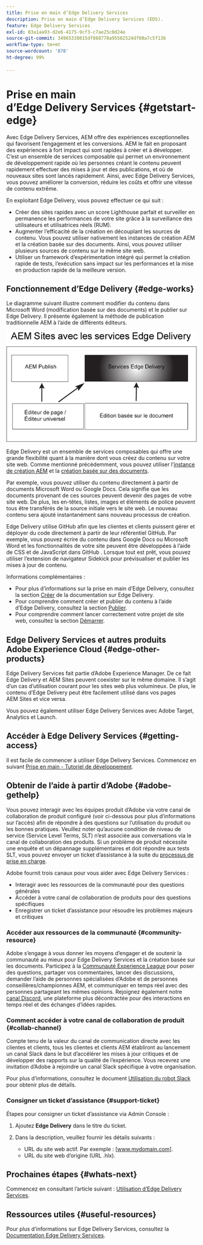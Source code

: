 ```yaml
---
title: Prise en main d’Edge Delivery Services
description: Prise en main d’Edge Delivery Services (EDS).
feature: Edge Delivery Services
exl-id: 03a1aa93-d2e6-4175-9cf3-c7ae25c0d24e
source-git-commit: 34965338015df868778a95582524df08a7c5f136
workflow-type: tm+mt
source-wordcount: '878'
ht-degree: 99%

---
```


# Prise en main d’Edge Delivery Services {#getstart-edge}

Avec Edge Delivery Services, AEM offre des expériences exceptionnelles qui favorisent l’engagement et les conversions. AEM le fait en proposant des expériences à fort impact qui sont rapides à créer et à développer. C’est un ensemble de services composable qui permet un environnement de développement rapide où les personnes créant le contenu peuvent rapidement effectuer des mises à jour et des publications, et où de nouveaux sites sont lancés rapidement. Ainsi, avec Edge Delivery Services, vous pouvez améliorer la conversion, réduire les coûts et offrir une vitesse de contenu extrême.

En exploitant Edge Delivery, vous pouvez effectuer ce qui suit :

* Créer des sites rapides avec un score Lighthouse parfait et surveiller en permanence les performances de votre site grâce à la surveillance des utilisateurs et utilisatrices réels (RUM).
* Augmenter l’efficacité de la création en découplant les sources de contenu. Vous pouvez utiliser nativement les instances de création AEM et la création basée sur des documents. Ainsi, vous pouvez utiliser plusieurs sources de contenu sur le même site web.
* Utiliser un framework d’expérimentation intégré qui permet la création rapide de tests, l’exécution sans impact sur les performances et la mise en production rapide de la meilleure version.

## Fonctionnement d’Edge Delivery {#edge-works}

Le diagramme suivant illustre comment modifier du contenu dans Microsoft Word (modification basée sur des documents) et le publier sur Edge Delivery. Il présente également la méthode de publication traditionnelle AEM à l’aide de différents éditeurs.

![Architecture d’Edge Delivery.](assets/edgedelivery.png)

Edge Delivery est un ensemble de services composables qui offre une grande flexibilité quant à la manière dont vous créez du contenu sur votre site web. Comme mentionné précédemment, vous pouvez utiliser l’[instance de création AEM](https://experienceleague.adobe.com/docs/experience-manager-cloud-service/content/sites/authoring/getting-started/concepts.html?lang=fr) et la [création basée sur des documents](https://www.hlx.live/docs/authoring).

Par exemple, vous pouvez utiliser du contenu directement à partir de documents Microsoft Word ou Google Docs. Cela signifie que les documents provenant de ces sources peuvent devenir des pages de votre site web. De plus, les en-têtes, listes, images et éléments de police peuvent tous être transférés de la source initiale vers le site web. Le nouveau contenu sera ajouté instantanément sans nouveau processus de création.

Edge Delivery utilise GitHub afin que les clientes et clients puissent gérer et déployer du code directement à partir de leur référentiel GitHub. Par exemple, vous pouvez écrire du contenu dans Google Docs ou Microsoft Word et les fonctionnalités de votre site peuvent être développées à l’aide de CSS et de JavaScript dans GitHub . Lorsque tout est prêt, vous pouvez utiliser l’extension de navigateur Sidekick pour prévisualiser et publier les mises à jour de contenu.

Informations complémentaires :

* Pour plus d’informations sur la prise en main d’Edge Delivery, consultez la section [Créer](https://www.hlx.live/docs/#build) de la documentation sur Edge Delivery.
* Pour comprendre comment créer et publier du contenu à l’aide d’Edge Delivery, consultez la section [Publier](https://www.hlx.live/docs/authoring).
* Pour comprendre comment lancer correctement votre projet de site web, consultez la section [Démarrer](https://www.hlx.live/docs/#launch).

## Edge Delivery Services et autres produits Adobe Experience Cloud {#edge-other-products}

Edge Delivery Services fait partie d’Adobe Experience Manager. De ce fait Edge Delivery et AEM Sites peuvent coexister sur le même domaine. Il s’agit d’un cas d’utilisation courant pour les sites web plus volumineux. De plus, le contenu d’Edge Delivery peut être facilement utilisé dans vos pages AEM Sites et vice versa.

Vous pouvez également utiliser Edge Delivery Services avec Adobe Target, Analytics et Launch.

## Accéder à Edge Delivery Services {#getting-access}

Il est facile de commencer à utiliser Edge Delivery Services. Commencez en suivant [Prise en main - Tutoriel de développement](https://www.hlx.live/developer/tutorial).

## Obtenir de l’aide à partir d’Adobe {#adobe-gethelp}

Vous pouvez interagir avec les équipes produit d’Adobe via votre canal de collaboration de produit configuré (voir ci-dessous pour plus d’informations sur l’accès) afin de répondre à des questions sur l’utilisation du produit ou les bonnes pratiques. Veuillez noter qu’aucune condition de niveau de service (Service Level Terms, SLT) n’est associée aux conversations via le canal de collaboration des produits. Si un problème de produit nécessite une enquête et un dépannage supplémentaires et doit répondre aux tests SLT, vous pouvez envoyer un ticket d’assistance à la suite du [processus de prise en charge](https://experienceleague.adobe.com/?lang=fr&amp;support-tab=home#support).

Adobe fournit trois canaux pour vous aider avec Edge Delivery Services :

* Interagir avec les ressources de la communauté pour des questions générales
* Accéder à votre canal de collaboration de produits pour des questions spécifiques
* Enregistrer un ticket d’assistance pour résoudre les problèmes majeurs et critiques

### Accéder aux ressources de la communauté {#community-resource}

Adobe s’engage à vous donner les moyens d’engager et de soutenir la communauté au mieux pour Edge Delivery Services et la création basée sur les documents. Participez à la [Communauté Experience League](https://adobe.ly/3Q6kTKl) pour poser des questions, partager vos commentaires, lancer des discussions, demander l’aide de personnes spécialisées d’Adobe et de personnes conseillères/championnes AEM, et communiquer en temps réel avec des personnes partageant les mêmes opinions. Rejoignez également notre [canal Discord](https://discord.gg/aem-live), une plateforme plus décontractée pour des interactions en temps réel et des échanges d’idées rapides.

### Comment accéder à votre canal de collaboration de produit {#collab-channel}

Compte tenu de la valeur du canal de communication directe avec les clientes et clients, tous les clientes et clients AEM établiront au lancement un canal Slack dans le but d’accélérer les mises à jour critiques et de développer des rapports sur la qualité de l’expérience. Vous recevrez une invitation d’Adobe à rejoindre un canal Slack spécifique à votre organisation.

Pour plus d’informations, consultez le document [Utilisation du robot Slack](https://www.hlx.live/docs/slack) pour obtenir plus de détails.

### Consigner un ticket d’assistance {#support-ticket}

Étapes pour consigner un ticket d’assistance via Admin Console :

1. Ajoutez **Edge Delivery** dans le titre du ticket.
2. Dans la description, veuillez fournir les détails suivants :

   * URL du site web actif. Par exemple : [www.mydomain.com].
   * URL du site web d’origine (URL .hlx).

## Prochaines étapes {#whats-next}

Commencez en consultant l’article suivant : [Utilisation d’Edge Delivery Services](/help/edge/using.md).

## Ressources utiles {#useful-resources}

Pour plus d’informations sur Edge Delivery Services, consultez la [Documentation Edge Delivery Services](https://www.hlx.live/docs/).
